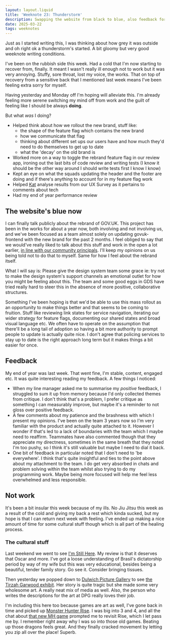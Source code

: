 ```yaml
---
layout: layout.liquid
title: 'Weeknote 23: Thunderstorm'
description: Swapping the website from black to blue, also feedback forms
date: 2025-03-22
tags: weeknotes
---
```


Just as I started writing this, I was thinking about how grey it was outside and oh right ok a thunderstorm's started. A bit gloomy but very good weeknote writing conditions.

I've been on the rubbish side this week. Had a cold that I'm now starting to recover from, finally. It meant I wasn't really ill enough not to work but it was very annoying. Stuffy, sore throat, lost my voice, the works. That on top of recovery from a sensitive back that I mentioned last week means I've been feeling extra sorry for myself.

Having yesterday and Monday off I'm hoping will alleviate this. I'm already feeling more serene switching my mind off from work and the guilt of feeling like I should be always **doing**.

But what _was_ I doing?

- Helped think about how we rollout the new brand, stuff like:
    - the shape of the feature flag which contains the new brand
    - how we communicate that flag
    - thinking about different set ups our users have and how much they'd need to do themselves to get up to date
    - what the 'decay' on the old brand is
- Worked more on a way to toggle the rebrand feature flag in our review app, ironing out the last bits of code review and writing tests (I know it should be the other way around I should write tests first I know I know)
- Kept an eye on what the squads updating the header and the footer are doing and if there's anything to account for in my feature flag work
- Helped [Kat](https://designnotes.blog.gov.uk/author/katrina-birch-user-researcher-gds/) analyse results from our UX Survey as it pertains to comments about tech
- Had my end of year performance review

## The website's blue now

I can finally talk publicly about the rebrand of GOV.UK. This project has been in the works for about a year now, both involving and not involving us, and we've been focused as a team almost solely on updating govuk-frontend with the new brand for the past 2 months. I feel obliged to say that we would've really liked to talk about this stuff and work in the open a lot earlier, [in line with our community principals](https://design-system.service.gov.uk/community/community-principles/#3-prioritise-openness-and-honesty). I'll keep my opinions on us being told not to do that to myself. Same for how I feel about the rebrand itself.

What I will say is: Please give the design system team some grace ie: try not to make the design system's support channels an emotional outlet for how you might be feeling about this. The team and some good eggs in GDS have tried really hard to steer this in the absence of more positive, collaborative structures.

Something I've been hoping is that we'd be able to use this mass rollout as an opportunity to make things better and that seems to be coming to fruition. Stuff like reviewing link states for service navigation, iterating our wider strategy for feature flags, documenting our shared states and broad visual language etc. We often have to operate on the assumption that there'll be a long tail of adoption so having a bit more authority to prompt people to update is actually quite nice. I don't agree that policing services to stay up to date is the right approach long term but it makes things a bit easier for once.

## Feedback

My end of year was last week. That went fine, I'm stable, content, engaged etc. It was quite interesting reading my feedback. A few things I noticed:

- When my line manager asked me to summarise my _positive_ feedback, I struggled to sum it up from memory because I'd only collected themes from critique. I don't think that's a problem, I prefer critique as something I can measurably improve, but maybe it's a reminder to not gloss over positive feedback.
- A few comments about my patience and the brashness with which I present my opinions. I've been on the team 3 years now so I'm very familiar with the product and actually quite attached to it. However I wonder if that's led to a lack of boundaries with the team which I maybe need to reaffirm. Teammates have also commented though that they appreciate my directness, sometimes in the same breath that they noted I'm too pushy, so I think it's still valuable but maybe I need to dial it back.
- One bit of feedback in particular noted that I don't need to 'be everywhere'. I think that's quite insightful and ties to the point above about my attachment to the team. I do get very absorbed in chats and problem solving within the team whilst also trying to do my programming work. Maybe being more focused will help me feel less overwhelmed and less responsible.

## Not work

It's been a bit insular this week because of my ills. No Jiu Jitsu this week as a result of the cold and giving my back a rest which kinda sucked, but my hope is that I can return next week with feeling. I've ended up making a nice amount of time for some cultural stuff though which is all part of the healing process.

### The cultural stuff

Last weekend we went to see [I'm Still Here](https://en.wikipedia.org/wiki/I%27m_Still_Here_(2024_film)). My review is that it deserves that Oscar and more. I've got a loose understanding of Brasil's dictatorship period by way of my wife but this was very educational, besides being a beautiful, tender family story. Go see it. Consider bringing tissues.

Then yesterday we popped down to [Dulwich Picture Gallery](https://www.dulwichpicturegallery.org.uk/) to see [the Tirzah Garwood exhibit](https://www.dulwichpicturegallery.org.uk/whats-on/exhibitions/2024/november/tirzah-garwood-beyond-ravilious/). Her story is quite tragic but she made some very wholesome art. A really neat mix of media as well. Also, the person who writes the descriptions for the art at DPG really loves their job.

I'm including this here too because games are art as well, I've gone back in time and picked up [Monster Hunter Rise](https://www.monsterhunter.com/rise/us/). I was big into 3 and 4, and all the chat about [that new MH game](https://www.monsterhunter.com/wilds/en-us/) prompted me to revisit Rise, which I let pass me by. I remember right away why I was so into those old games. Beating up those dragons feels great. And they finally cracked movement by letting you zip all over the place! Superb.
